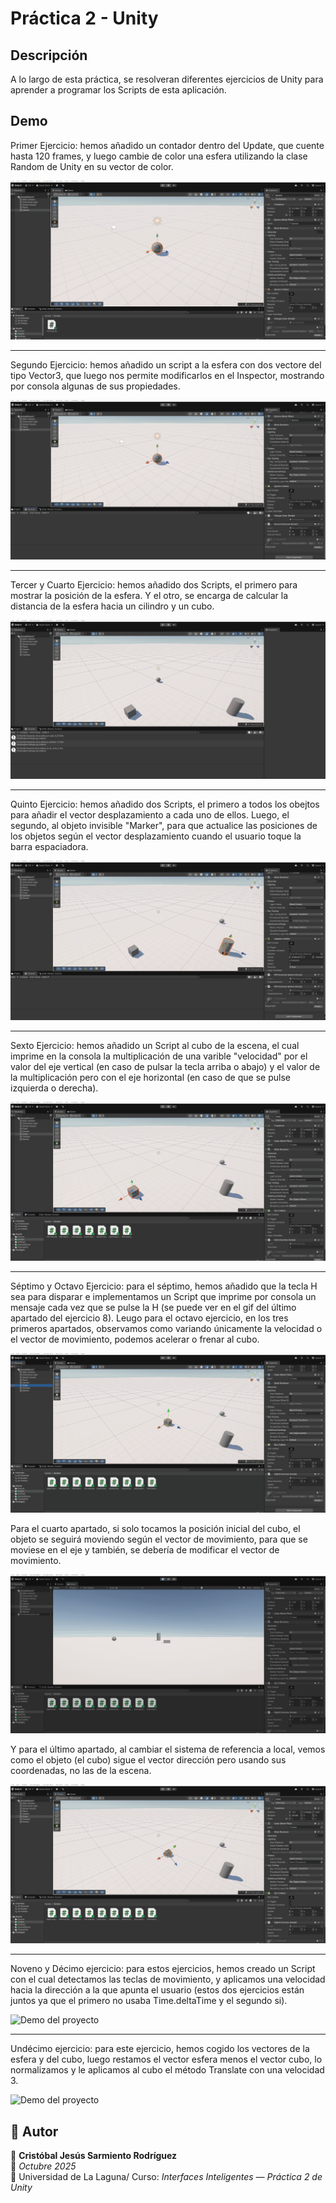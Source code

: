 # Práctica 2 - Unity


## Descripción

A lo largo de esta práctica, se resolveran diferentes ejercicios de Unity para aprender
a programar los Scripts de esta aplicación.

## Demo

Primer Ejercicio: hemos añadido un contador dentro del Update, que cuente hasta 120 frames, y luego
cambie de color una esfera utilizando la clase Random de Unity en su vector de color.

![Demo del proyecto](Primer%20Ejercicio/First%20Exercise.gif)

---

Segundo Ejercicio: hemos añadido un script a la esfera con dos vectore del tipo Vector3, que luego
nos permite modificarlos en el Inspector, mostrando por consola algunas de sus propiedades.

![Demo del proyecto](Segundo%20Ejercicio/Second%20Exercise.gif)

---

Tercer y Cuarto Ejercicio: hemos añadido dos Scripts, el primero para mostrar la posición de la 
esfera. Y el otro, se encarga de calcular la distancia de la esfera hacia un cilindro y un cubo.

![Demo del proyecto](Cuarto%20Ejercicio/3-4%20Exercise.gif)

---

Quinto Ejercicio: hemos añadido dos Scripts, el primero a todos los obejtos para añadir el vector 
desplazamiento a cada uno de ellos. Luego, el segundo, al objeto invisible "Marker", para que 
actualice las posiciones de los objetos según el vector desplazamiento cuando el usuario 
toque la barra espaciadora.

![Demo del proyecto](Quinto%20Ejercicio/Fifth%20Exercise.gif)

---

Sexto Ejercicio: hemos añadido un Script al cubo de la escena, el cual imprime en la consola
la multiplicación de una varible "velocidad" por el valor del eje vertical (en caso de pulsar
la tecla arriba o abajo) y el valor de la multiplicación pero con el eje horizontal (en caso
de que se pulse izquierda o derecha).

![Demo del proyecto](Sexto%20Ejercicio/Sixth%20Exercise.gif)

---

Séptimo y Octavo Ejercicio: para el séptimo, hemos añadido que la tecla H sea para disparar
e implementamos un Script que imprime por consola un mensaje cada vez que se pulse la H (se 
puede ver en el gif del último apartado del ejercicio 8).
Leugo para el octavo ejercicio, en los tres primeros apartados, observamos como variando
únicamente la velocidad o el vector de movimiento, podemos acelerar o frenar al cubo.

![Demo del proyecto](Octavo%20Ejercicio/Eighth%20Exercise.gif)


Para el cuarto apartado, si solo tocamos la posición inicial del cubo, el objeto se
seguirá moviendo según el vector de movimiento, para que se moviese en el eje y también,
se debería de modificar el vector de movimiento.

![Demo del proyecto](Octavo%20Ejercicio/Eighth2%20Exercise.gif)


Y para el último apartado, al cambiar el sistema de referencia a local, vemos como el 
objeto (el cubo) sigue el vector dirección pero usando sus coordenadas, no las de la escena.

![Demo del proyecto](Octavo%20Ejercicio/Eighth3%20Exercise.gif)

---

Noveno y Décimo ejercicio: para estos ejercicios, hemos creado un Script con el cual
detectamos las teclas de movimiento, y aplicamos una velocidad hacia la dirección a la
que apunta el usuario (estos dos ejercicios están juntos ya que el primero no usaba
Time.deltaTime y el segundo si).

![Demo del proyecto](Décimo%20Ejercicio/Tenth%20Exercise.gif)

---

Undécimo ejercicio: para este ejercicio, hemos cogido los vectores de la esfera 
y del cubo, luego restamos el vector esfera menos el vector cubo, lo normalizamos
y le aplicamos al cubo el método Translate con una velocidad 3.

![Demo del proyecto](Undécimo%20Ejercicio/Eleventh%20Exercise.gif)






## 📄 Autor

👤 **Cristóbal Jesús Sarmiento Rodríguez**  
📅 *Octubre 2025*  
📍 Universidad de La Laguna/ Curso: *Interfaces Inteligentes — Práctica 2 de Unity*

